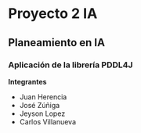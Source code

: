 # Proyecto 2 IA
## Planeamiento en IA
### Aplicación de la librería PDDL4J
**Integrantes**
- Juan Herencia
- José Zúñiga
- Jeyson Lopez
- Carlos Villanueva
